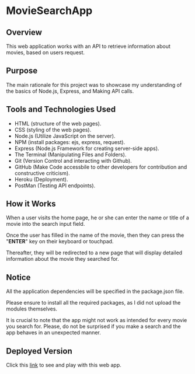 # MovieSearchApp

## Overview
This web application works with an API to retrieve information about movies, based on users request.

## Purpose
The main rationale for this project was to showcase my understanding of the basics of Node.js, Express, and Making API calls.

## Tools and Technologies Used
- HTML (structure of the web pages).
- CSS (styling of the web pages).
- Node.js (Utilize JavaScript on the server).
- NPM (install packages: ejs, express, request).
- Express (Node.js Framework for creating server-side apps).
- The Terminal (Manipulating Files and Folders).
- Git (Version Control and interacting with Github).
- GitHub (Make Code accessbile to other developers for contribution and constructive criticism).
- Heroku (Deployment).
- PostMan (Testing API endpoints).

## How it Works
When a user visits the home page, he or she can enter the name or title of a movie into the search input field.

Once the user has filled in the name of the movie, then they can press the "**ENTER**" key on their keyboard or touchpad.

Thereafter, they will be redirected to a new page that will display detailed information about the movie they searched for.

## Notice
All the application dependencies will be specified in the package.json file.

Please ensure to install all the required packages, as I did not upload the modules themselves.

It is crucial to note that the app might not work as intended for every movie you search for. Please, do not be surprised if you make a search and the app behaves in an unexpected manner.

## Deployed Version
Click this [link](https://the-movie-search-app.herokuapp.com/) to see and play with this web app.
